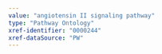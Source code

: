 ```yaml
---
value: "angiotensin II signaling pathway"
type: "Pathway Ontology"
xref-identifier: "0000244"
xref-dataSource: "PW"
---
```

